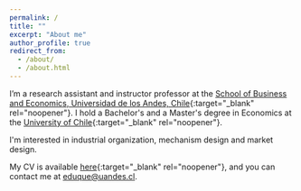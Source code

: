 ```yaml
---
permalink: /
title: ""
excerpt: "About me"
author_profile: true
redirect_from: 
  - /about/
  - /about.html
---
```



I’m a research assistant and instructor professor at the [School of Business and Economics, Universidad de los Andes, Chile](https://www.uandes.cl/sbe/){:target="_blank" rel="noopener"}. I hold a Bachelor's and a Master's degree in Economics at the [University of Chile](https://econ.uchile.cl/){:target="_blank" rel="noopener"}. 

I'm interested in industrial organization, mechanism design and market design.

My CV is available [here](https://www.dropbox.com/scl/fi/c89bpzlcob4ka27t3caf9/CV.pdf?rlkey=9oq2cnhsl1ih2i3g2wyvkrxfe&dl=0){:target="_blank" rel="noopener"}, and you can contact me at [eduque@uandes.cl](mailto:eduque@uandes.cl).

